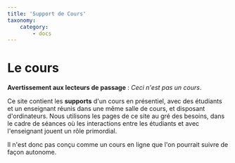 ```yaml
---
title: 'Support de Cours'
taxonomy:
    category:
        - docs
---
```


# Le cours

__Avertissement aux lecteurs de passage__ : _Ceci n'est pas un cours_.

Ce site contient les __supports__ d'un cours  en présentiel, avec des étudiants et un enseignant réunis dans une même salle de cours, et disposant d'ordinateurs. Nous utilisons les pages de ce site au gré des besoins, dans le cadre de séances où les interactions entre les étudiants et avec l'enseignant jouent un rôle primordial.

Il n'est donc pas conçu comme un cours en ligne que l'on pourrait suivre de façon autonome.